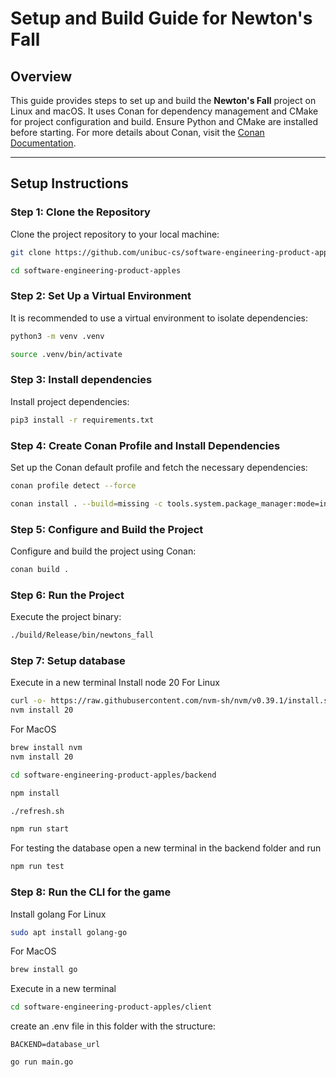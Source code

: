 # Setup and Build Guide for Newton's Fall

## Overview

This guide provides steps to set up and build the **Newton's Fall** project on Linux and macOS. It uses Conan for dependency management and CMake for project configuration and build. Ensure Python and CMake are installed before starting. For more details about Conan, visit the [Conan Documentation](https://docs.conan.io/2/reference/conanfile.html).

---

## Setup Instructions

### Step 1: Clone the Repository
Clone the project repository to your local machine:
```bash
git clone https://github.com/unibuc-cs/software-engineering-product-apples.git
```
```bash
cd software-engineering-product-apples
```

### Step 2: Set Up a Virtual Environment
It is recommended to use a virtual environment to isolate dependencies:
```bash
python3 -m venv .venv
```
```bash
source .venv/bin/activate
```

### Step 3: Install dependencies
Install project dependencies:
```bash
pip3 install -r requirements.txt
```

### Step 4: Create Conan Profile and Install Dependencies
Set up the Conan default profile and fetch the necessary dependencies:
```bash
conan profile detect --force
```
```bash
conan install . --build=missing -c tools.system.package_manager:mode=install -c tools.system.package_manager:sudo=True
```

### Step 5: Configure and Build the Project
Configure and build the project using Conan:
```bash
conan build .
```

### Step 6: Run the Project
Execute the project binary:
```bash
./build/Release/bin/newtons_fall
```

### Step 7: Setup database
Execute in a new terminal
Install node 20
For Linux
```bash
curl -o- https://raw.githubusercontent.com/nvm-sh/nvm/v0.39.1/install.sh | bash
nvm install 20
```
For MacOS
```bash
brew install nvm
nvm install 20
```
```bash
cd software-engineering-product-apples/backend
```
```bash
npm install
```
```bash
./refresh.sh
```
```bash
npm run start
```
For testing the database open a new terminal in the backend folder and run
```bash
npm run test
```

### Step 8: Run the CLI for the game
Install golang
For Linux
```bash
sudo apt install golang-go
```
For MacOS
```bash
brew install go
```
Execute in a new terminal
```bash
cd software-engineering-product-apples/client
```
create an .env file in this folder with the structure: 
```.env
BACKEND=database_url
```
```bash
go run main.go
```
